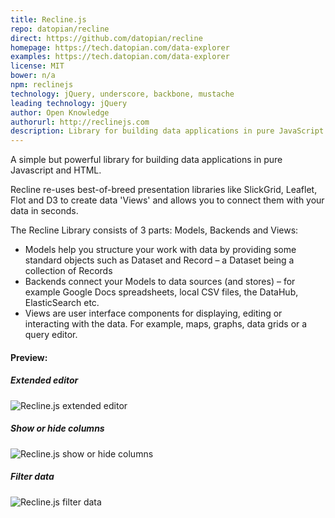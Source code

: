 ```yaml
---
title: Recline.js
repo: datopian/recline
direct: https://github.com/datopian/recline
homepage: https://tech.datopian.com/data-explorer
examples: https://tech.datopian.com/data-explorer
license: MIT
bower: n/a
npm: reclinejs
technology: jQuery, underscore, backbone, mustache
leading technology: jQuery
author: Open Knowledge
authorurl: http://reclinejs.com
description: Library for building data applications in pure JavaScript and HTML.
---
```


A simple but powerful library for building data applications in pure Javascript and HTML.

Recline re-uses best-of-breed presentation libraries like SlickGrid, Leaflet, Flot and D3 to create data 'Views' and allows you to connect them with your data in seconds.

The Recline Library consists of 3 parts: Models, Backends and Views:
* Models help you structure your work with data by providing some standard objects such as Dataset and Record – a Dataset being a collection of Records
* Backends connect your Models to data sources (and stores) – for example Google Docs spreadsheets, local CSV files, the DataHub, ElasticSearch etc.
* Views are user interface components for displaying, editing or interacting with the data. For example, maps, graphs, data grids or a query editor.

#### Preview:

##### Extended editor
![Recline.js extended editor](/images/libraries/recline-js/recline-js-extended-editor.png "Recline.js extended editor")

##### Show or hide columns
![Recline.js show or hide columns](/images/libraries/recline-js/recline-js-fields-feature-show-hide.png "Recline.js show or hide columns")

##### Filter data
![Recline.js filter data](/images/libraries/recline-js/recline-js-filters-range-values.png "Recline.js filter data")
